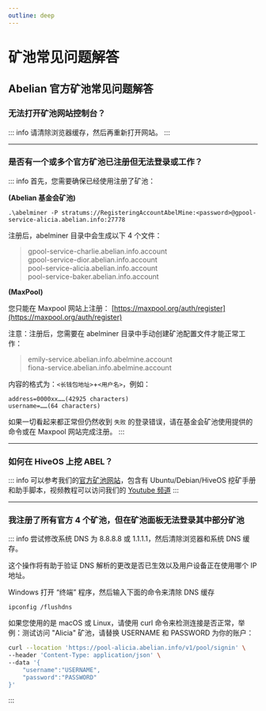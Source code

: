 ```yaml
---
outline: deep
---
```


# 矿池常见问题解答

## Abelian 官方矿池常见问题解答

### <Badge type="warning" text="QUESTION" /> 无法打开矿池网站控制台？

::: info <Badge type="tip" text="ANSWER" />
请清除浏览器缓存，然后再重新打开网站。
:::

---

### <Badge type="warning" text="QUESTION" /> 是否有一个或多个官方矿池已注册但无法登录或工作？

::: info <Badge type="tip" text="ANSWER" />
首先，您需要确保已经使用注册了矿池：

**(Abelian 基金会矿池)**

`.\abelminer -P stratums://RegisteringAccountAbelMine:<password>@gpool-service-alicia.abelian.info:27778`

注册后，abelminer 目录中会生成以下 4 个文件：

> gpool-service-charlie.abelian.info.account<br>
> gpool-service-dior.abelian.info.account<br>
> pool-service-alicia.abelian.info.account<br>
> pool-service-baker.abelian.info.account<br>

**(MaxPool)**

您只能在 Maxpool 网站上注册： [https://maxpool.org/auth/register](https://maxpool.org/auth/register)

注意：注册后，您需要在 abelminer 目录中手动创建矿池配置文件才能正常工作：

> emily-service.abelian.info.abelmine.account<br>
> fiona-service.abelian.info.abelmine.account<br>

内容的格式为：`<长钱包地址>`+`<用户名>`，例如：

```text
address=0000xx……(42925 characters)
username=……(64 characters)
```

如果一切看起来都正常但仍然收到 `失败` 的登录错误，请在基金会矿池使用提供的命令或在 Maxpool 网站完成注册。
:::

---

### <Badge type="warning" text="QUESTION" /> 如何在 HiveOS 上挖 ABEL？

::: info <Badge type="tip" text="ANSWER" />
可以参考我们的[官方矿池网站](https://maxpool.org/home/guide#hiveos)，包含有 Ubuntu/Debian/HiveOS 挖矿手册和助手脚本，视频教程可以访问我们的 [Youtube 频道](https://www.youtube.com/@AbelianFoundation)
:::

---

### <Badge type="warning" text="QUESTION" /> 我注册了所有官方 4 个矿池，但在矿池面板无法登录其中部分矿池

::: info <Badge type="tip" text="ANSWER" />
尝试修改系统 DNS 为 8.8.8.8 或 1.1.1.1，然后清除浏览器和系统 DNS 缓存。

这个操作将有助于验证 DNS 解析的更改是否已生效以及用户设备正在使用哪个 IP 地址。

Windows 打开 “终端” 程序，然后输入下面的命令来清除 DNS 缓存

```text
ipconfig /flushdns
```

如果您使用的是 macOS 或 Linux，请使用 curl 命令来检测连接是否正常，举例：测试访问 "Alicia" 矿池，请替换 USERNAME 和 PASSWORD 为你的账户：

```bash
curl --location 'https://pool-alicia.abelian.info/v1/pool/signin' \
--header 'Content-Type: application/json' \
--data '{
    "username":"USERNAME",
    "password":"PASSWORD"
}'
```
:::